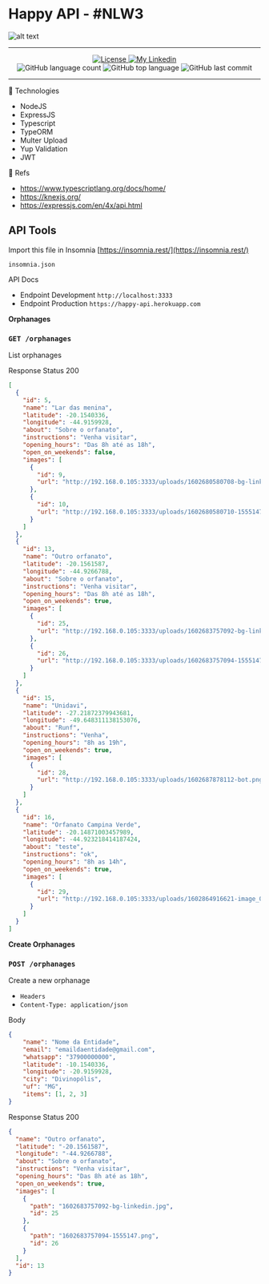 # Happy API - #NLW3

![alt text](https://github.com/marciocamello/happy-bnackend/blob/master/layout.png)

---

<p align="center">
  <a href="LICENSE">
    <img alt="License" src="https://img.shields.io/badge/license-MIT-%23F8952D">
  </a>
  
  <a href="https://www.linkedin.com/in/marciocamello/">
    <img alt="My Linkedin" src="https://img.shields.io/badge/marciocamello-%230077B5?style=social&logo=linkedin">
  </a>

  <br />

  <img alt="GitHub language count" src="https://img.shields.io/github/languages/count/marciocamello/readme_maker">

  <img alt="GitHub top language" src="https://img.shields.io/github/languages/top/marciocamello/readme_maker">

  <img alt="GitHub last commit" src="https://img.shields.io/github/last-commit/marciocamello/readme_maker">
</p>

---

:rocket: Technologies

- NodeJS
- ExpressJS
- Typescript
- TypeORM  
- Multer Upload
- Yup Validation
- JWT

:blue_book: Refs

- https://www.typescriptlang.org/docs/home/
- https://knexjs.org/
- https://expressjs.com/en/4x/api.html

## API Tools

Import this file in Insomnia
[https://insomnia.rest/](https://insomnia.rest/)

```shell script
insomnia.json
```

API Docs

- Endpoint Development `http://localhost:3333`
- Endpoint Production `https://happy-api.herokuapp.com`

**Orphanages**

### `GET /orphanages`    

List orphanages

Response
Status 200
```json
[
  {
    "id": 5,
    "name": "Lar das menina",
    "latitude": -20.1540336,
    "longitude": -44.9159928,
    "about": "Sobre o orfanato",
    "instructions": "Venha visitar",
    "opening_hours": "Das 8h até as 18h",
    "open_on_weekends": false,
    "images": [
      {
        "id": 9,
        "url": "http://192.168.0.105:3333/uploads/1602680580708-bg-linkedin.jpg"
      },
      {
        "id": 10,
        "url": "http://192.168.0.105:3333/uploads/1602680580710-1555147.png"
      }
    ]
  },
  {
    "id": 13,
    "name": "Outro orfanato",
    "latitude": -20.1561587,
    "longitude": -44.9266788,
    "about": "Sobre o orfanato",
    "instructions": "Venha visitar",
    "opening_hours": "Das 8h até as 18h",
    "open_on_weekends": true,
    "images": [
      {
        "id": 25,
        "url": "http://192.168.0.105:3333/uploads/1602683757092-bg-linkedin.jpg"
      },
      {
        "id": 26,
        "url": "http://192.168.0.105:3333/uploads/1602683757094-1555147.png"
      }
    ]
  },
  {
    "id": 15,
    "name": "Unidavi",
    "latitude": -27.21872379943681,
    "longitude": -49.648311138153076,
    "about": "Runf",
    "instructions": "Venha",
    "opening_hours": "8h as 19h",
    "open_on_weekends": true,
    "images": [
      {
        "id": 28,
        "url": "http://192.168.0.105:3333/uploads/1602687878112-bot.png"
      }
    ]
  },
  {
    "id": 16,
    "name": "Orfanato Campina Verde",
    "latitude": -20.14871003457989,
    "longitude": -44.923218414187424,
    "about": "teste",
    "instructions": "ok",
    "opening_hours": "8h as 14h",
    "open_on_weekends": true,
    "images": [
      {
        "id": 29,
        "url": "http://192.168.0.105:3333/uploads/1602864916621-image_0.jpg"
      }
    ]
  }
]
```

**Create Orphanages**

### `POST /orphanages`    

Create a new orphanage

  * `Headers`
  * `Content-Type: application/json`

Body
```json
{
	"name": "Nome da Entidade",
	"email": "emaildaentidade@gmail.com",
	"whatsapp": "37900000000",
	"latitude": -10.1540336,
	"longitude": -20.9159928,
	"city": "Divinopólis",
	"uf": "MG",
	"items": [1, 2, 3]
}
```

Response
Status 200
```json
{
  "name": "Outro orfanato",
  "latitude": "-20.1561587",
  "longitude": "-44.9266788",
  "about": "Sobre o orfanato",
  "instructions": "Venha visitar",
  "opening_hours": "Das 8h até as 18h",
  "open_on_weekends": true,
  "images": [
    {
      "path": "1602683757092-bg-linkedin.jpg",
      "id": 25
    },
    {
      "path": "1602683757094-1555147.png",
      "id": 26
    }
  ],
  "id": 13
}
```
